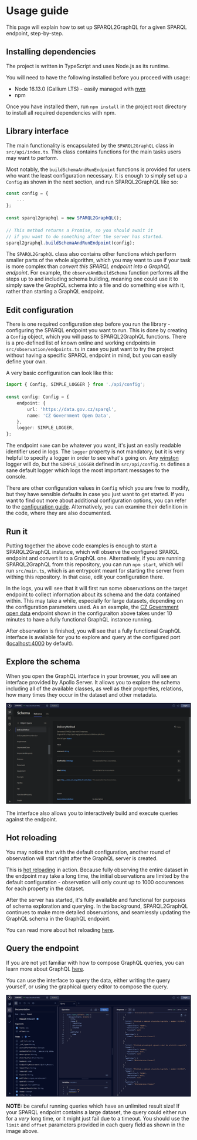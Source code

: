 # Usage guide

This page will explain how to set up SPARQL2GraphQL for a given SPARQL endpoint, step-by-step.

## Installing dependencies

The project is written in TypeScript and uses Node.js as its runtime.

You will need to have the following installed before you proceed with usage:

- Node 16.13.0 (Gallium LTS) - easily managed with [nvm](https://github.com/nvm-sh/nvm)
- npm

Once you have installed them, run `npm install` in the project root directory to install
all required dependencies with npm.

## Library interface

The main functionality is encapsulated by the `SPARQL2GraphQL` class in `src/api/index.ts`.
This class contains functions for the main tasks users may want to perform.

Most notably, the `buildSchemaAndRunEndpoint` functions is provided for users
who want the least configuration necessary. It is enough to simply set up a `Config`
as shown in the next section, and run SPARQL2GraphQL like so:

```ts
const config = {
    ...
};

const sparql2graphql = new SPARQL2GraphQL();

// This method returns a Promise, so you should await it
// if you want to do something after the server has started.
sparql2graphql.buildSchemaAndRunEndpoint(config);
```

The `SPARQL2GraphQL` class also contains other functions which perform
smaller parts of the whole algorithm, which you may want to use if your
task is more complex than *convert this SPARQL endpoint into a GraphQL endpoint*.
For example, the `observeAndBuildSchema` function performs all the steps up to
and including schema building, meaning one could use it to simply save the
GraphQL schema into a file and do something else with it, rather than
starting a GraphQL endpoint.

## Edit configuration

There is one required configuration step before you run the library - configuring
the SPARQL endpoint you want to run. This is done by creating a `Config` object,
which you will pass to SPARQL2GraphQL functions. There is a pre-defined list of known
online and working endpoints in `src/observation/endpoints.ts` in case you just want
to try the project without having a specific SPARQL endpoint in mind, but you can
easily define your own.

A very basic configuration can look like this:

```ts
import { Config, SIMPLE_LOGGER } from './api/config';

const config: Config = {
    endpoint: {
        url: 'https://data.gov.cz/sparql',
        name: 'CZ Government Open Data',
    },
    logger: SIMPLE_LOGGER,
};
```

The endpoint `name` can be whatever you want, it's just an easily readable
identifier used in logs. The `logger` property is not mandatory,
but it is very helpful to specify a logger in order to see what's
going on. Any [winston](https://github.com/winstonjs/winston) logger will do,
but the `SIMPLE_LOGGER` defined in `src/api/config.ts` defines a sane default
logger which logs the most important messages to the console.

There are other configuration values in `Config` which you are free to modify, but they have
sensible defaults in case you just want to get started. If you want to find out
more about additional configuration options, you can refer to the
[configuration guide](configuration.md). Alternatively, you can examine
their definition in the code, where they are also documented.

## Run it

Putting together the above code examples is enough to start a SPARQL2GraphQL instance,
which will observe the configured SPARQL endpoint and convert it to a GraphQL one.
Alternatively, if you are running SPARQL2GraphQL from this repository,
you can run `npm start`, which will run `src/main.ts`, which is an entrypoint
meant for starting the server from withing this repository.
In that case, edit your configuration there.

In the logs, you will see that it will first run some observations on the target
endpoint to collect information about its schema and the data contained within.
This may take a while, especially for large datasets, depending on the configuration
parameters used. As an example, the [CZ Government open data](https://data.gov.cz/english/) endpoint
shown in the configuraiton above takes under 10 minutes to have a fully functional
GraphQL instance running.

After observation is finished, you will see that a fully functional GraphQL interface is
available for you to explore and query at the configured port
([localhost:4000](http://localhost:4000) by default).

## Explore the schema

When you open the GraphQL interface in your browser, you will see an interface
provided by Apollo Server. It allows you to explore the schema including all of the available
classes, as well as their properties, relations, how many times they occur in the dataset
and other metadata.

![GraphQL interface](img/interface.png)

The interface also allows you to interactively build and execute queries against the endpoint.

## Hot reloading

You may notice that with the default configuration, another round of observation
will start right after the GraphQL server is created.

This is [hot reloading](hot_reloading.md) in action. Because fully observing the entire
dataset in the endpoint may take a long time, the initial observations are limited
by the default configuration - observation will only count up to 1000 occurences
for each property in the dataset.

After the server has started, it's fully available and functional for purposes of
schema exploration and querying. In the background, SPARQL2GraphQL continues
to make more detailed observations, and seamlessly updating the GraphQL
schema in the GraphQL endpoint.

You can read more about hot reloading [here](hot_reloading.md).

## Query the endpoint

If you are not yet familiar with how to compose GraphQL queries, you can learn more
about GraphQL [here](https://graphql.org/learn/).

You can use the interface to query the data, either writing the query yourself,
or using the graphical query editor to compose the query.

![GraphQL querying](img/querying.png)

**NOTE:** be careful running queries which have an unlimited result size!
If your SPARQL endpoint contains a large dataset, the query could either
run for a *very* long time, or it might just fail due to a timeout.
You should use the `limit` and `offset` parameters provided in each query
field as shown in the image above.
